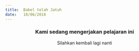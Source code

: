 ```yaml
---
title:  Babel telah Jatuh
date:   18/06/2018
---
```


### <center>Kami sedang mengerjakan pelajaran ini</center>
<center>Silahkan kembali lagi nanti</center>